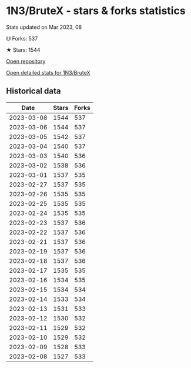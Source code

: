 # 1N3/BruteX - stars & forks statistics

Stats updated on Mar 2023, 08

☋ Forks: 537

★ Stars: 1544

[Open repository](https://github.com/1N3/BruteX)

[Open detailed stats for 1N3/BruteX](https://reviewgithub.com/rep/1N3/BruteX)

## Historical data
| Date | Stars | Forks |
|------|-------|-------|
| 2023-03-08 | 1544 | 537 | 
| 2023-03-06 | 1544 | 537 | 
| 2023-03-05 | 1542 | 537 | 
| 2023-03-04 | 1540 | 537 | 
| 2023-03-03 | 1540 | 536 | 
| 2023-03-02 | 1538 | 536 | 
| 2023-03-01 | 1537 | 535 | 
| 2023-02-27 | 1537 | 535 | 
| 2023-02-26 | 1535 | 535 | 
| 2023-02-25 | 1535 | 535 | 
| 2023-02-24 | 1535 | 535 | 
| 2023-02-23 | 1537 | 536 | 
| 2023-02-22 | 1537 | 536 | 
| 2023-02-21 | 1537 | 536 | 
| 2023-02-19 | 1537 | 536 | 
| 2023-02-18 | 1537 | 536 | 
| 2023-02-17 | 1535 | 535 | 
| 2023-02-16 | 1534 | 535 | 
| 2023-02-15 | 1534 | 534 | 
| 2023-02-14 | 1533 | 534 | 
| 2023-02-13 | 1531 | 533 | 
| 2023-02-12 | 1530 | 532 | 
| 2023-02-11 | 1529 | 532 | 
| 2023-02-10 | 1529 | 532 | 
| 2023-02-09 | 1528 | 533 | 
| 2023-02-08 | 1527 | 533 | 

